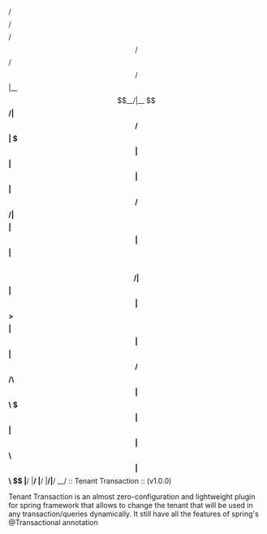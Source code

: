  /$$$$$$$$ /$$$$$$$$ /$$   /$$ /$$   /$$
|__  $$__/|__  $$__/| $$  / $$| $$$ | $$
   | $$      | $$   |  $$/ $$/| $$$$| $$
   | $$      | $$    \  $$$$/ | $$ $$ $$
   | $$      | $$     >$$  $$ | $$  $$$$
   | $$      | $$    /$$/\  $$| $$\  $$$
   | $$      | $$   | $$  \ $$| $$ \  $$
   |__/      |__/   |__/  |__/|__/  \__/
   :: Tenant Transaction ::    (v1.0.0)

Tenant Transaction is an almost zero-configuration and lightweight plugin for spring framework that allows to change the tenant that will be used in any transaction/queries dynamically. It still have all the features of spring's @Transactional annotation
                                        
                                        
